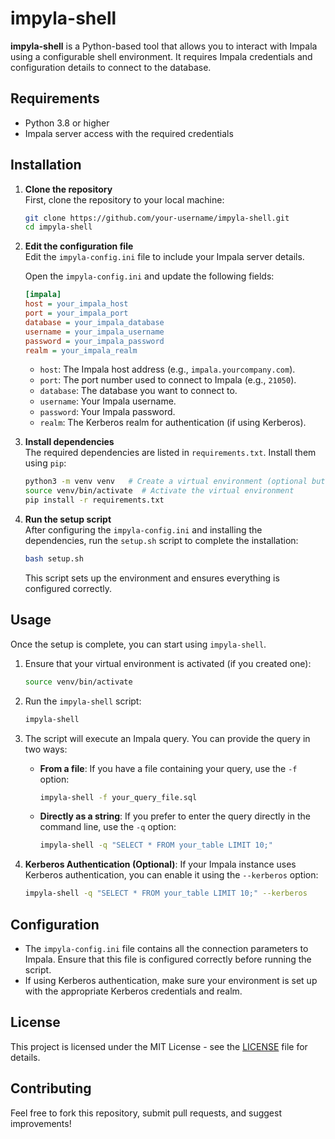 # impyla-shell

**impyla-shell** is a Python-based tool that allows you to interact with Impala using a configurable shell environment. It requires Impala credentials and configuration details to connect to the database.

## Requirements

- Python 3.8 or higher
- Impala server access with the required credentials

## Installation

1. **Clone the repository**  
   First, clone the repository to your local machine:

   ```bash
   git clone https://github.com/your-username/impyla-shell.git
   cd impyla-shell
   ```

2. **Edit the configuration file**  
   Edit the `impyla-config.ini` file to include your Impala server details.

   Open the `impyla-config.ini` and update the following fields:

   ```ini
   [impala]
   host = your_impala_host
   port = your_impala_port
   database = your_impala_database
   username = your_impala_username
   password = your_impala_password
   realm = your_impala_realm
   ```

   - `host`: The Impala host address (e.g., `impala.yourcompany.com`).
   - `port`: The port number used to connect to Impala (e.g., `21050`).
   - `database`: The database you want to connect to.
   - `username`: Your Impala username.
   - `password`: Your Impala password.
   - `realm`: The Kerberos realm for authentication (if using Kerberos).

3. **Install dependencies**  
   The required dependencies are listed in `requirements.txt`. Install them using `pip`:

   ```bash
   python3 -m venv venv   # Create a virtual environment (optional but recommended)
   source venv/bin/activate  # Activate the virtual environment
   pip install -r requirements.txt
   ```

4. **Run the setup script**  
   After configuring the `impyla-config.ini` and installing the dependencies, run the `setup.sh` script to complete the installation:

   ```bash
   bash setup.sh
   ```

   This script sets up the environment and ensures everything is configured correctly.

## Usage

Once the setup is complete, you can start using `impyla-shell`.

1. Ensure that your virtual environment is activated (if you created one):

   ```bash
   source venv/bin/activate
   ```

2. Run the `impyla-shell` script:

   ```bash
   impyla-shell
   ```

3. The script will execute an Impala query. You can provide the query in two ways:

   - **From a file**: If you have a file containing your query, use the `-f` option:

     ```bash
     impyla-shell -f your_query_file.sql
     ```

   - **Directly as a string**: If you prefer to enter the query directly in the command line, use the `-q` option:

     ```bash
     impyla-shell -q "SELECT * FROM your_table LIMIT 10;"
     ```

4. **Kerberos Authentication (Optional)**: If your Impala instance uses Kerberos authentication, you can enable it using the `--kerberos` option:

   ```bash
   impyla-shell -q "SELECT * FROM your_table LIMIT 10;" --kerberos
   ```

## Configuration

- The `impyla-config.ini` file contains all the connection parameters to Impala. Ensure that this file is configured correctly before running the script.
- If using Kerberos authentication, make sure your environment is set up with the appropriate Kerberos credentials and realm.

## License

This project is licensed under the MIT License - see the [LICENSE](LICENSE) file for details.

## Contributing

Feel free to fork this repository, submit pull requests, and suggest improvements!
